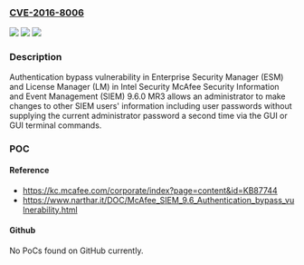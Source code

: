 ### [CVE-2016-8006](https://cve.mitre.org/cgi-bin/cvename.cgi?name=CVE-2016-8006)
![](https://img.shields.io/static/v1?label=Product&message=n%2Fa&color=blue)
![](https://img.shields.io/static/v1?label=Version&message=n%2Fa&color=blue)
![](https://img.shields.io/static/v1?label=Vulnerability&message=n%2Fa&color=brighgreen)

### Description

Authentication bypass vulnerability in Enterprise Security Manager (ESM) and License Manager (LM) in Intel Security McAfee Security Information and Event Management (SIEM) 9.6.0 MR3 allows an administrator to make changes to other SIEM users' information including user passwords without supplying the current administrator password a second time via the GUI or GUI terminal commands.

### POC

#### Reference
- https://kc.mcafee.com/corporate/index?page=content&id=KB87744
- https://www.narthar.it/DOC/McAfee_SIEM_9.6_Authentication_bypass_vulnerability.html

#### Github
No PoCs found on GitHub currently.

